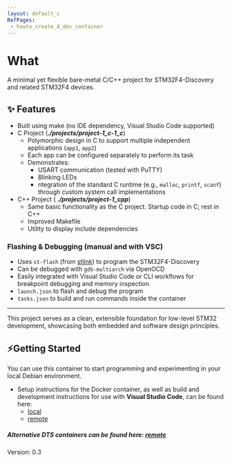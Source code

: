 ```yaml
---
layout: default_c
RefPages:
 - howto_create_A_dev_container
--- 
```


# What

A minimal yet flexible bare-metal C/C++ project for STM32F4-Discovery and related STM32F4 devices.

## ✨ Features

  - Built using make (no IDE dependency, Visual Studio Code supported)
  - C Project (***./projects/project-1_c-1_c***)   
    - Polymorphic design in C to support multiple independent applications  (`app1`, `app2`)
    - Each app can be configured separately to perform its task
    - Demonstrates:
      - USART communication (tested with PuTTY)
      - Blinking LEDs
      - ntegration of the standard C runtime (e.g., `malloc`, `printf`, `scanf`) through custom system call implementations
  - C++ Project ( ***./projects/project-1_cpp***)
    - Same basic functionality as the C project. Startup code in C; rest in C++
    - Improved Makefile
    - Utility to display include dependencies

### Flashing & Debugging (manual and with VSC)

-   Uses `st-flash` (from [stlink](https://github.com/stlink-org/stlink)) to program the STM32F4-Discovery
-   Can be debugged with `gdb-multiarch` via OpenOCD
-   Easily integrated with Visual Studio Code or CLI workflows for breakpoint debugging and memory inspection
  - `launch.json` to flash and debug the program
  - `tasks.json` to build and run commands inside the container
---

This project serves as a clean, extensible foundation for low-level STM32 development, showcasing both embedded and software design principles.

## ⚡Getting Started

You can use this container to start programming and experimenting in your local Debian environment.

- Setup instructions for the Docker container, as well as build and development instructions for use with **Visual Studio Code**, can be found here:
  - [local](./Howtos/howto_create_a_dev_container)
  - [remote](https://nicojane.github.io/STM32F4/Howtos/howto_create_A_dev_container)

##### *Alternative DTS containers can be found here: [remote](https://nicojane.github.io/Docker-Template-Stacks-Home/)*

Version: 0.3
